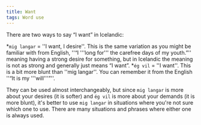 ```yaml
---
title: Want
tags: Word use
---
```


<level a1/>

There are two ways to say “I want” in Icelandic:

*`mig langar` = ''I want, I desire''. This is the same variation as you might be familiar with from English, ''“I '''long for''' the carefree days of my youth.”'' meaning having a strong desire for something, but in Icelandic the meaning is not as strong and generally just means “I want”.
*`ég vil` = ''I want''. This is a bit more blunt than ''mig langar''. You can remember it from the English ''“It is my '''will'''”''.

They can be used almost interchangeably, but since `mig langar` is more about your desires (it is softer) and `ég vil` is more about your demands (it is more blunt), it's better to use `mig langar` in situations where you're not sure which one to use. There are many situations and phrases where either one is always used.

<br />
